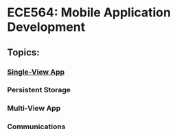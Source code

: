 # ECE564: Mobile Application Development

## Topics: 

### [Single-View App](https://youtu.be/d8LtsLtKCm4)

### Persistent Storage

### Multi-View App

### Communications
